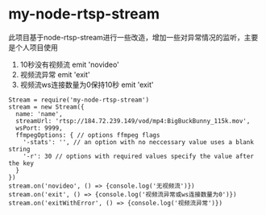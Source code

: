 my-node-rtsp-stream
================
此项目基于node-rtsp-stream进行一些改造，增加一些对异常情况的监听，主要是个人项目使用

1. 10秒没有视频流 emit 'novideo'
2. 视频流异常 emit 'exit'
3. 视频流ws连接数量为0保持10秒  emit 'exit'

```
Stream = require('my-node-rtsp-stream')
stream = new Stream({
  name: 'name',
  streamUrl: 'rtsp://184.72.239.149/vod/mp4:BigBuckBunny_115k.mov',
  wsPort: 9999,
  ffmpegOptions: { // options ffmpeg flags
    '-stats': '', // an option with no neccessary value uses a blank string
    '-r': 30 // options with required values specify the value after the key
  }
})
stream.on('novideo', () => {console.log('无视频流')})
stream.on('exit', () => {console.log('视频流异常或ws连接数量为0')})
stream.on('exitWithError', () => {console.log('视频流异常')})
```